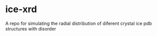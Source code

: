 # ice-xrd
A repo for simulating the radial distribution of diferent crystal ice pdb structures with disorder
